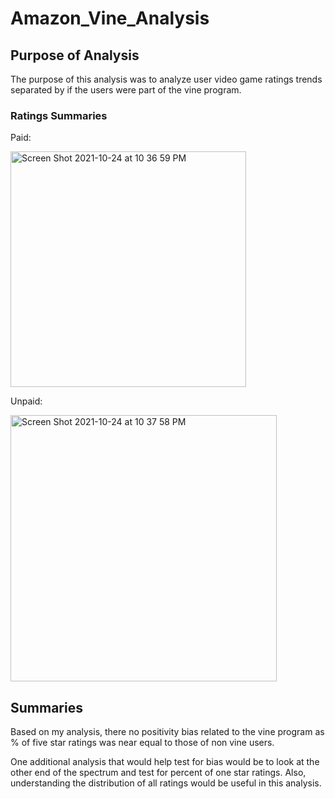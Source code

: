 # Amazon_Vine_Analysis

## Purpose of Analysis

The purpose of this analysis was to analyze user video game ratings trends separated by if the users were part of the vine program.

### Ratings Summaries

Paid:

<img width="377" alt="Screen Shot 2021-10-24 at 10 36 59 PM" src="https://user-images.githubusercontent.com/86746735/138631063-8127893c-018a-4dbd-ba62-429bbb1f287d.png">

Unpaid:

<img width="426" alt="Screen Shot 2021-10-24 at 10 37 58 PM" src="https://user-images.githubusercontent.com/86746735/138631089-936d6636-17ea-4916-adbf-c35fb21c0d01.png">


## Summaries

Based on my analysis, there no positivity bias related to the vine program as % of five star ratings was near equal to those of non vine users.

One additional analysis that would help test for bias would be to look at the other end of the spectrum and test for percent of one star ratings. Also, understanding the distribution of all ratings would be useful in this analysis.
